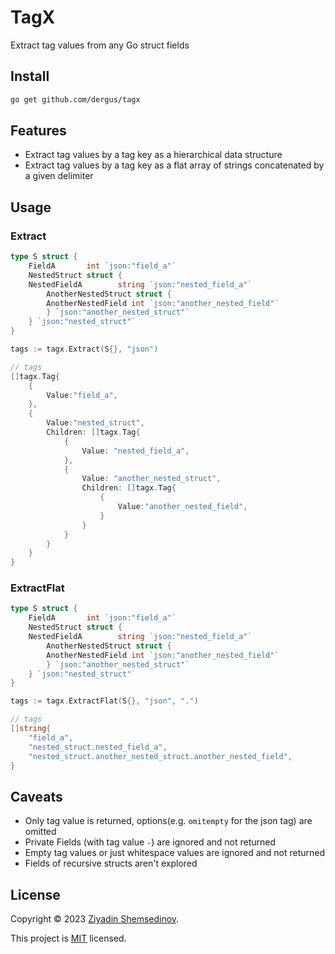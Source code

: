 # TagX
Extract tag values from any Go struct fields

## Install
```sh
go get github.com/dergus/tagx
```

## Features

- Extract tag values by a tag key as a hierarchical  data structure
- Extract tag values by a tag key as a flat array of strings concatenated by a given delimiter

## Usage

### Extract
```go
type S struct {
    FieldA       int `json:"field_a"`
    NestedStruct struct {
    NestedFieldA        string `json:"nested_field_a"`
        AnotherNestedStruct struct {
        AnotherNestedField int `json:"another_nested_field"`
        } `json:"another_nested_struct"`
    } `json:"nested_struct"`
}

tags := tagx.Extract(S{}, "json")

// tags
[]tagx.Tag{
	{
		Value:"field_a",
	},
	{
		Value:"nested_struct",
		Children: []tagx.Tag{
			{
				Value: "nested_field_a",
			},
			{
				Value: "another_nested_struct",
				Children: []tagx.Tag{
					{
						Value:"another_nested_field",
					}
                }
            }
        }
	}
}
```

### ExtractFlat

```go
type S struct {
    FieldA       int `json:"field_a"`
    NestedStruct struct {
    NestedFieldA        string `json:"nested_field_a"`
        AnotherNestedStruct struct {
        AnotherNestedField int `json:"another_nested_field"`
        } `json:"another_nested_struct"`
    } `json:"nested_struct"`
}

tags := tagx.ExtractFlat(S{}, "json", ".")

// tags
[]string{
    "field_a",
    "nested_struct.nested_field_a",
    "nested_struct.another_nested_struct.another_nested_field",
}
```

## Caveats

- Only tag value is returned, options(e.g. `omitempty` for the json tag) are omitted
- Private Fields (with tag value `-`) are ignored and not returned
- Empty tag values or just whitespace values are ignored and not returned
- Fields of recursive structs aren't explored
## License
Copyright © 2023 [Ziyadin Shemsedinov](https://github.com/dergus).

This project is [MIT](./LICENSE) licensed.